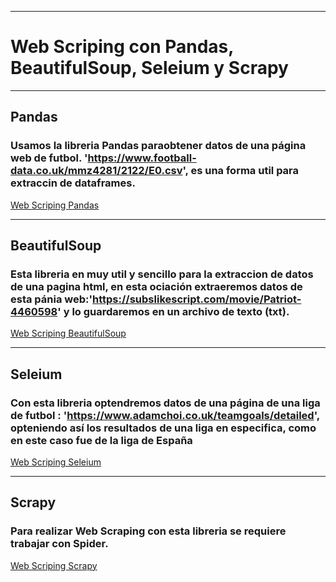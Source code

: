 _________
# Web Scriping con Pandas, BeautifulSoup, Seleium y Scrapy
_________

## Pandas

### Usamos la libreria Pandas paraobtener datos de una página web de futbol. 'https://www.football-data.co.uk/mmz4281/2122/E0.csv', es una forma util para extraccin de dataframes.

[Web Scriping Pandas](https://github.com/Jhlirion/WebScraping/blob/main/WS_pandas/WS_pandas.ipynb)

________

## BeautifulSoup

### Esta libreria en muy util y sencillo para la extraccion de datos de una pagina html, en esta ociación extraeremos datos de esta pánia web:'https://subslikescript.com/movie/Patriot-4460598' y lo guardaremos en un archivo de texto (txt).

[Web Scriping BeautifulSoup](https://github.com/Jhlirion/WebScraping/blob/main/WS_beautifulsoup/WS_beautifulsoup.ipynb)

_________
## Seleium

### Con esta libreria optendremos datos de una página de una liga de futbol : 'https://www.adamchoi.co.uk/teamgoals/detailed', opteniendo así los resultados de una liga en especifica, como en este caso fue de la liga de España

[Web Scriping Seleium](https://github.com/Jhlirion/WebScraping/blob/main/ws_selenium/WS_selenium.ipynb)

_____
## Scrapy

### Para realizar Web Scraping con esta libreria se requiere trabajar con Spider.

[Web Scriping Scrapy](https://github.com/Jhlirion/WebScraping/blob/main/WS_scrapy/WS_scrapy.ipynb)